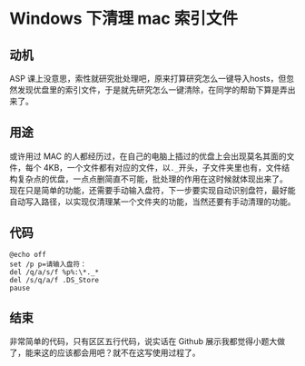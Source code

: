 # Windows 下清理 mac 索引文件
## 动机
ASP 课上没意思，索性就研究批处理吧，原来打算研究怎么一键导入hosts，但忽然发现优盘里的索引文件，于是就先研究怎么一键清除，在同学的帮助下算是弄出来了。
## 用途
或许用过 MAC 的人都经历过，在自己的电脑上插过的优盘上会出现莫名其面的文件，每个 4KB，一个文件都有对应的文件，以` ._ `开头，子文件夹里也有，文件结构复杂点的优盘，一点点删简直不可能，批处理的作用在这时候就体现出来了。
现在只是简单的功能，还需要手动输入盘符，下一步要实现自动识别盘符，最好能自动写入路径，以实现仅清理某一个文件夹的功能，当然还要有手动清理的功能。
## 代码
````
@echo off
set /p p=请输入盘符：
del /q/a/s/f %p%:\*._*
del /s/q/a/f .DS_Store
pause
````
## 结束
非常简单的代码，只有区区五行代码，说实话在 Github 展示我都觉得小题大做了，能来这的应该都会用吧？就不在这写使用过程了。
